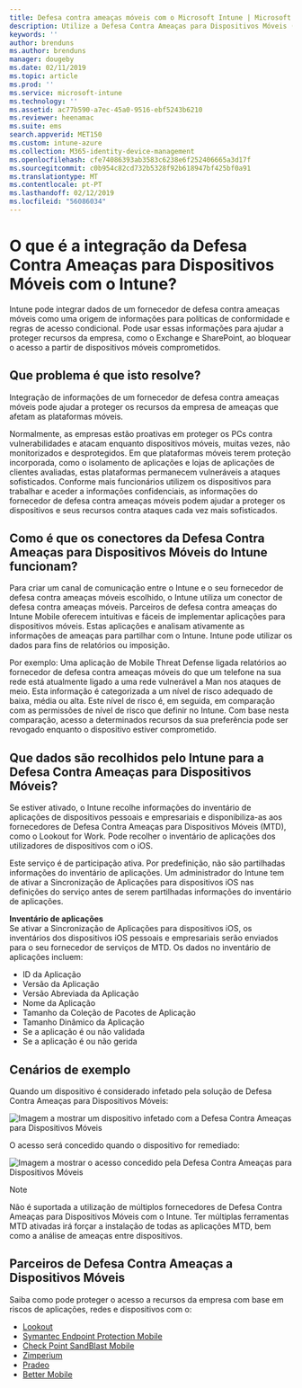 ```yaml
---
title: Defesa contra ameaças móveis com o Microsoft Intune | Microsoft Intune
description: Utilize a Defesa Contra Ameaças para Dispositivos Móveis (MTD) do Intune em conjunto com o seu parceiro de Defesa Contra Ameaças para Dispositivos Móveis para proteger o acesso aos recursos empresariais com base no risco dos dispositivos.
keywords: ''
author: brenduns
ms.author: brenduns
manager: dougeby
ms.date: 02/11/2019
ms.topic: article
ms.prod: ''
ms.service: microsoft-intune
ms.technology: ''
ms.assetid: ac77b590-a7ec-45a0-9516-ebf5243b6210
ms.reviewer: heenamac
ms.suite: ems
search.appverid: MET150
ms.custom: intune-azure
ms.collection: M365-identity-device-management
ms.openlocfilehash: cfe74086393ab3583c6238e6f252406665a3d17f
ms.sourcegitcommit: c0b954c82cd732b5328f92b618947bf425bf0a91
ms.translationtype: MT
ms.contentlocale: pt-PT
ms.lasthandoff: 02/12/2019
ms.locfileid: "56086034"
---
```

# <a name="what-is-mobile-threat-defense-integration-with-intune"></a>O que é a integração da Defesa Contra Ameaças para Dispositivos Móveis com o Intune?
Intune pode integrar dados de um fornecedor de defesa contra ameaças móveis como uma origem de informações para políticas de conformidade e regras de acesso condicional. Pode usar essas informações para ajudar a proteger recursos da empresa, como o Exchange e SharePoint, ao bloquear o acesso a partir de dispositivos móveis comprometidos.  

## <a name="what-problem-does-this-solve"></a>Que problema é que isto resolve?
Integração de informações de um fornecedor de defesa contra ameaças móveis pode ajudar a proteger os recursos da empresa de ameaças que afetam as plataformas móveis.  

Normalmente, as empresas estão proativas em proteger os PCs contra vulnerabilidades e atacam enquanto dispositivos móveis, muitas vezes, não monitorizados e desprotegidos. Em que plataformas móveis terem proteção incorporada, como o isolamento de aplicações e lojas de aplicações de clientes avaliadas, estas plataformas permanecem vulneráveis a ataques sofisticados. Conforme mais funcionários utilizem os dispositivos para trabalhar e aceder a informações confidenciais, as informações do fornecedor de defesa contra ameaças móveis podem ajudar a proteger os dispositivos e seus recursos contra ataques cada vez mais sofisticados.  

## <a name="how-do-the-intune-mobile-threat-defense-connectors-work"></a>Como é que os conectores da Defesa Contra Ameaças para Dispositivos Móveis do Intune funcionam?

Para criar um canal de comunicação entre o Intune e o seu fornecedor de defesa contra ameaças móveis escolhido, o Intune utiliza um conector de defesa contra ameaças móveis. Parceiros de defesa contra ameaças do Intune Mobile oferecem intuitivas e fáceis de implementar aplicações para dispositivos móveis. Estas aplicações e analisam ativamente as informações de ameaças para partilhar com o Intune. Intune pode utilizar os dados para fins de relatórios ou imposição.  

Por exemplo: Uma aplicação de Mobile Threat Defense ligada relatórios ao fornecedor de defesa contra ameaças móveis do que um telefone na sua rede está atualmente ligado a uma rede vulnerável a Man nos ataques de meio. Esta informação é categorizada a um nível de risco adequado de baixa, média ou alta. Este nível de risco é, em seguida, em comparação com as permissões de nível de risco que definir no Intune. Com base nesta comparação, acesso a determinados recursos da sua preferência pode ser revogado enquanto o dispositivo estiver comprometido.

## <a name="what-data-does-intune-collect-for-mobile-threat-defense"></a>Que dados são recolhidos pelo Intune para a Defesa Contra Ameaças para Dispositivos Móveis?

Se estiver ativado, o Intune recolhe informações do inventário de aplicações de dispositivos pessoais e empresariais e disponibiliza-as aos fornecedores de Defesa Contra Ameaças para Dispositivos Móveis (MTD), como o Lookout for Work. Pode recolher o inventário de aplicações dos utilizadores de dispositivos com o iOS.

Este serviço é de participação ativa. Por predefinição, não são partilhadas informações do inventário de aplicações. Um administrador do Intune tem de ativar a Sincronização de Aplicações para dispositivos iOS nas definições do serviço antes de serem partilhadas informações do inventário de aplicações.

**Inventário de aplicações**  
Se ativar a Sincronização de Aplicações para dispositivos iOS, os inventários dos dispositivos iOS pessoais e empresariais serão enviados para o seu fornecedor de serviços de MTD. Os dados no inventário de aplicações incluem:

 - ID da Aplicação
 - Versão da Aplicação
 - Versão Abreviada da Aplicação
 - Nome da Aplicação
 - Tamanho da Coleção de Pacotes de Aplicação
 - Tamanho Dinâmico da Aplicação
 - Se a aplicação é ou não validada
 - Se a aplicação é ou não gerida

## <a name="sample-scenarios"></a>Cenários de exemplo

Quando um dispositivo é considerado infetado pela solução de Defesa Contra Ameaças para Dispositivos Móveis:

![Imagem a mostrar um dispositivo infetado com a Defesa Contra Ameaças para Dispositivos Móveis](./media/MTD-image-1.png)

O acesso será concedido quando o dispositivo for remediado:

![Imagem a mostrar o acesso concedido pela Defesa Contra Ameaças para Dispositivos Móveis](./media/MTD-image-2.png)

> [!NOTE] 
> Não é suportada a utilização de múltiplos fornecedores de Defesa Contra Ameaças para Dispositivos Móveis com o Intune. Ter múltiplas ferramentas MTD ativadas irá forçar a instalação de todas as aplicações MTD, bem como a análise de ameaças entre dispositivos.

## <a name="mobile-threat-defense-partners"></a>Parceiros de Defesa Contra Ameaças a Dispositivos Móveis

Saiba como pode proteger o acesso a recursos da empresa com base em riscos de aplicações, redes e dispositivos com o:

- [Lookout](lookout-mobile-threat-defense-connector.md)
- [Symantec Endpoint Protection Mobile](skycure-mobile-threat-defense-connector.md)
- [Check Point SandBlast Mobile](checkpoint-sandblast-mobile-mobile-threat-defense-connector.md)
- [Zimperium](zimperium-mobile-threat-defense-connector.md)
- [Pradeo](pradeo-mobile-threat-defense-connector.md)
- [Better Mobile](better-mobile-threat-defense-connector.md)
